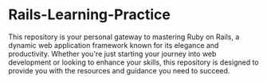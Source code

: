 # Rails-Learning-Practice
This repository is your personal gateway to mastering Ruby on Rails, a dynamic web application framework known for its elegance and productivity. Whether you're just starting your journey into web development or looking to enhance your skills, this repository is designed to provide you with the resources and guidance you need to succeed.
